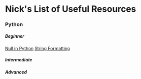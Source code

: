 # Nick's List of Useful Resources

### Python
##### Beginner
[Null in Python](https://realpython.com/null-in-python/)
[String Formatting](https://realpython.com/python-formatted-output/)
##### Intermediate
##### Advanced
